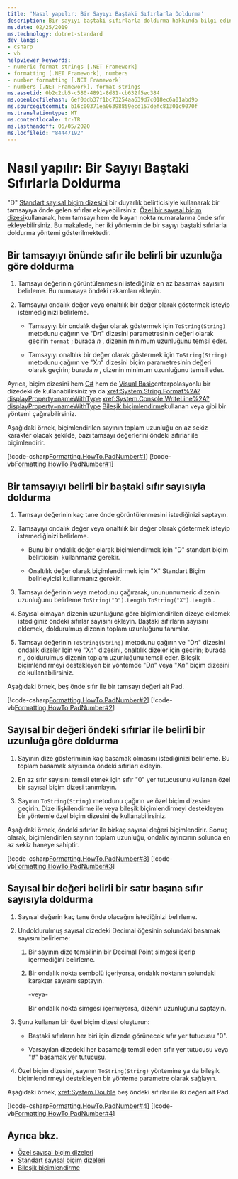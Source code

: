 ```yaml
---
title: 'Nasıl yapılır: Bir Sayıyı Baştaki Sıfırlarla Doldurma'
description: Bir sayıyı baştaki sıfırlarla doldurma hakkında bilgi edinin. Tamsayıları veya sayısal değerleri, belirli bir toplam uzunluğa veya belirli bir satır başına sıfırlar için öndeki sıfırlar ekleyin.
ms.date: 02/25/2019
ms.technology: dotnet-standard
dev_langs:
- csharp
- vb
helpviewer_keywords:
- numeric format strings [.NET Framework]
- formatting [.NET Framework], numbers
- number formatting [.NET Framework]
- numbers [.NET Framework], format strings
ms.assetid: 0b2c2cb5-c580-4891-8d81-cb632f5ec384
ms.openlocfilehash: 6ef0ddb37f1bc73254aa639d7c018ec6a01abd9b
ms.sourcegitcommit: b16c00371ea06398859ecd157defc81301c9070f
ms.translationtype: MT
ms.contentlocale: tr-TR
ms.lasthandoff: 06/05/2020
ms.locfileid: "84447192"
---
```

# <a name="how-to-pad-a-number-with-leading-zeros"></a>Nasıl yapılır: Bir Sayıyı Baştaki Sıfırlarla Doldurma

"D" [Standart sayısal biçim dizesini](standard-numeric-format-strings.md) bir duyarlık belirticisiyle kullanarak bir tamsayıya önde gelen sıfırlar ekleyebilirsiniz. [Özel bir sayısal biçim dizesi](custom-numeric-format-strings.md)kullanarak, hem tamsayı hem de kayan nokta numaralarına önde sıfır ekleyebilirsiniz. Bu makalede, her iki yöntemin de bir sayıyı baştaki sıfırlarla doldurma yöntemi gösterilmektedir.

## <a name="to-pad-an-integer-with-leading-zeros-to-a-specific-length"></a>Bir tamsayıyı önünde sıfır ile belirli bir uzunluğa göre doldurma

1. Tamsayı değerinin görüntülenmesini istediğiniz en az basamak sayısını belirleme. Bu numaraya öndeki rakamları ekleyin.

1. Tamsayıyı ondalık değer veya onaltılık bir değer olarak göstermek isteyip istemediğinizi belirleme.

    - Tamsayıyı bir ondalık değer olarak göstermek için `ToString(String)` metodunu çağırın ve "D*n*" dizesini parametresinin değeri olarak geçirin `format` ; burada *n* , dizenin minimum uzunluğunu temsil eder.

    - Tamsayıyı onaltılık bir değer olarak göstermek için `ToString(String)` metodunu çağırın ve "X*n*" dizesini biçim parametresinin değeri olarak geçirin; burada *n* , dizenin minimum uzunluğunu temsil eder.

Ayrıca, biçim dizesini hem [C#](../../csharp/language-reference/tokens/interpolated.md) hem de [Visual Basic](../../visual-basic/programming-guide/language-features/strings/interpolated-strings.md)enterpolasyonlu bir dizedeki de kullanabilirsiniz ya da <xref:System.String.Format%2A?displayProperty=nameWithType> <xref:System.Console.WriteLine%2A?displayProperty=nameWithType> [Bileşik biçimlendirme](composite-formatting.md)kullanan veya gibi bir yöntemi çağırabilirsiniz.

Aşağıdaki örnek, biçimlendirilen sayının toplam uzunluğu en az sekiz karakter olacak şekilde, bazı tamsayı değerlerini öndeki sıfırlar ile biçimlendirir.

[!code-csharp[Formatting.HowTo.PadNumber#1](../../../samples/snippets/csharp/VS_Snippets_CLR/Formatting.HowTo.PadNumber/cs/Pad1.cs#1)]
[!code-vb[Formatting.HowTo.PadNumber#1](../../../samples/snippets/visualbasic/VS_Snippets_CLR/Formatting.HowTo.PadNumber/vb/Pad1.vb#1)]

## <a name="to-pad-an-integer-with-a-specific-number-of-leading-zeros"></a>Bir tamsayıyı belirli bir baştaki sıfır sayısıyla doldurma

1. Tamsayı değerinin kaç tane önde görüntülenmesini istediğinizi saptayın.

1. Tamsayıyı ondalık değer veya onaltılık bir değer olarak göstermek isteyip istemediğinizi belirleme.

    - Bunu bir ondalık değer olarak biçimlendirmek için "D" standart biçim belirticisini kullanmanız gerekir.

    - Onaltılık değer olarak biçimlendirmek için "X" Standart Biçim belirleyicisi kullanmanız gerekir.

1. Tamsayı değerinin veya metodunu çağırarak, unununnumeric dizenin uzunluğunu belirleme `ToString("D").Length` `ToString("X").Length` .

1. Sayısal olmayan dizenin uzunluğuna göre biçimlendirilen dizeye eklemek istediğiniz öndeki sıfırlar sayısını ekleyin. Baştaki sıfırların sayısını eklemek, doldurulmuş dizenin toplam uzunluğunu tanımlar.

1. Tamsayı değerinin `ToString(String)` metodunu çağırın ve "D*n*" dizesini ondalık dizeler Için ve "X*n*" dizesini, onaltılık dizeler için geçirin; burada *n* , doldurulmuş dizenin toplam uzunluğunu temsil eder. Bileşik biçimlendirmeyi destekleyen bir yöntemde "D*n*" veya "X*n*" biçim dizesini de kullanabilirsiniz.

Aşağıdaki örnek, beş önde sıfır ile bir tamsayı değeri alt Pad.

[!code-csharp[Formatting.HowTo.PadNumber#2](../../../samples/snippets/csharp/VS_Snippets_CLR/Formatting.HowTo.PadNumber/cs/Pad1.cs#2)]
[!code-vb[Formatting.HowTo.PadNumber#2](../../../samples/snippets/visualbasic/VS_Snippets_CLR/Formatting.HowTo.PadNumber/vb/Pad1.vb#2)]

## <a name="to-pad-a-numeric-value-with-leading-zeros-to-a-specific-length"></a>Sayısal bir değeri öndeki sıfırlar ile belirli bir uzunluğa göre doldurma

1. Sayının dize gösteriminin kaç basamak olmasını istediğinizi belirleme. Bu toplam basamak sayısında öndeki sıfırları ekleyin.

1. En az sıfır sayısını temsil etmek için sıfır "0" yer tutucusunu kullanan özel bir sayısal biçim dizesi tanımlayın.

1. Sayının `ToString(String)` metodunu çağırın ve özel biçim dizesine geçirin. Dize ilişkilendirme ile veya bileşik biçimlendirmeyi destekleyen bir yöntemle özel biçim dizesini de kullanabilirsiniz.

Aşağıdaki örnek, öndeki sıfırlar ile birkaç sayısal değeri biçimlendirir. Sonuç olarak, biçimlendirilen sayının toplam uzunluğu, ondalık ayırıcının solunda en az sekiz haneye sahiptir.

[!code-csharp[Formatting.HowTo.PadNumber#3](../../../samples/snippets/csharp/VS_Snippets_CLR/Formatting.HowTo.PadNumber/cs/Pad1.cs#3)]
[!code-vb[Formatting.HowTo.PadNumber#3](../../../samples/snippets/visualbasic/VS_Snippets_CLR/Formatting.HowTo.PadNumber/vb/Pad1.vb#3)]

## <a name="to-pad-a-numeric-value-with-a-specific-number-of-leading-zeros"></a>Sayısal bir değeri belirli bir satır başına sıfır sayısıyla doldurma

1. Sayısal değerin kaç tane önde olacağını istediğinizi belirleme.

1. Undoldurulmuş sayısal dizedeki Decimal öğesinin solundaki basamak sayısını belirleme:

    1. Bir sayının dize temsilinin bir Decimal Point simgesi içerip içermediğini belirleme.

    1. Bir ondalık nokta sembolü içeriyorsa, ondalık noktanın solundaki karakter sayısını saptayın.

         -veya-

         Bir ondalık nokta simgesi içermiyorsa, dizenin uzunluğunu saptayın.

1. Şunu kullanan bir özel biçim dizesi oluşturun:

    - Baştaki sıfırların her biri için dizede görünecek sıfır yer tutucusu "0".

    - Varsayılan dizedeki her basamağı temsil eden sıfır yer tutucusu veya "#" basamak yer tutucusu.

1. Özel biçim dizesini, sayının `ToString(String)` yöntemine ya da bileşik biçimlendirmeyi destekleyen bir yönteme parametre olarak sağlayın.

Aşağıdaki örnek, <xref:System.Double> beş öndeki sıfırlar ile iki değeri alt Pad.

[!code-csharp[Formatting.HowTo.PadNumber#4](../../../samples/snippets/csharp/VS_Snippets_CLR/Formatting.HowTo.PadNumber/cs/Pad1.cs#4)]
[!code-vb[Formatting.HowTo.PadNumber#4](../../../samples/snippets/visualbasic/VS_Snippets_CLR/Formatting.HowTo.PadNumber/vb/Pad1.vb#4)]

## <a name="see-also"></a>Ayrıca bkz.

- [Özel sayısal biçim dizeleri](custom-numeric-format-strings.md)
- [Standart sayısal biçim dizeleri](standard-numeric-format-strings.md)
- [Bileşik biçimlendirme](composite-formatting.md)
